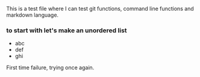 This is a test file where I can test git functions, command line functions and markdown language. 

### to start with let's make an unordered list

* abc
* def
* ghi

First time failure, trying once again. 
